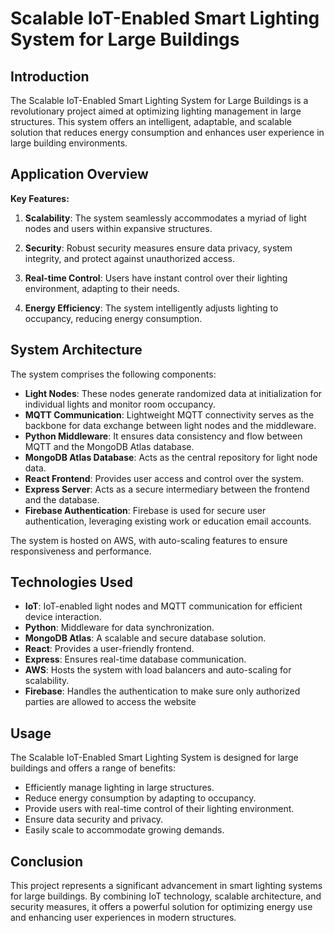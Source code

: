 # Scalable IoT-Enabled Smart Lighting System for Large Buildings

## Introduction

The Scalable IoT-Enabled Smart Lighting System for Large Buildings is a revolutionary project aimed at optimizing lighting management in large structures. This system offers an intelligent, adaptable, and scalable solution that reduces energy consumption and enhances user experience in large building environments.

## Application Overview

**Key Features:**

1. **Scalability**: The system seamlessly accommodates a myriad of light nodes and users within expansive structures.

2. **Security**: Robust security measures ensure data privacy, system integrity, and protect against unauthorized access.

3. **Real-time Control**: Users have instant control over their lighting environment, adapting to their needs.

4. **Energy Efficiency**: The system intelligently adjusts lighting to occupancy, reducing energy consumption.

## System Architecture

The system comprises the following components:

- **Light Nodes**: These nodes generate randomized data at initialization for individual lights and monitor room occupancy.
- **MQTT Communication**: Lightweight MQTT connectivity serves as the backbone for data exchange between light nodes and the middleware.
- **Python Middleware**: It ensures data consistency and flow between MQTT and the MongoDB Atlas database.
- **MongoDB Atlas Database**: Acts as the central repository for light node data.
- **React Frontend**: Provides user access and control over the system.
- **Express Server**: Acts as a secure intermediary between the frontend and the database.
- **Firebase Authentication**:  Firebase is used for secure user authentication, leveraging existing work or education email accounts.

The system is hosted on AWS, with auto-scaling features to ensure responsiveness and performance.

## Technologies Used

- **IoT**: IoT-enabled light nodes and MQTT communication for efficient device interaction.
- **Python**: Middleware for data synchronization.
- **MongoDB Atlas**: A scalable and secure database solution.
- **React**: Provides a user-friendly frontend.
- **Express**: Ensures real-time database communication.
- **AWS**: Hosts the system with load balancers and auto-scaling for scalability.
- **Firebase**: Handles the authentication to make sure only authorized parties are allowed to access the website

## Usage

The Scalable IoT-Enabled Smart Lighting System is designed for large buildings and offers a range of benefits:

- Efficiently manage lighting in large structures.
- Reduce energy consumption by adapting to occupancy.
- Provide users with real-time control of their lighting environment.
- Ensure data security and privacy.
- Easily scale to accommodate growing demands.

## Conclusion

This project represents a significant advancement in smart lighting systems for large buildings. By combining IoT technology, scalable architecture, and security measures, it offers a powerful solution for optimizing energy use and enhancing user experiences in modern structures.
